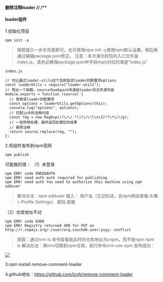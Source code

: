 #### 删除注释loader  //  /**

#### loader组件
1.初始化项目
```
npm init -y 
```
>按照提示一步步完善即可，也可使用npm init -y使用npm默认设置，稍后再通过编辑package.json修正。 注意：本次演示的包的入口文件是index.js，请务必确保package.json中字段main对应的值是“index.js”
```
index.js

// 可以通过loader-utils这个包获取该loader的配置项options
const loaderUtils = require("loader-utils");
// 导出一个函数，source为webpack传递给loader的文件源内容
module.exports = function (source) {
  // 获取该loader的配置项
  const options = loaderUtils.getOptions(this);
  console.log("options", options);
  // 匹配js中的注释内容
  const reg = new RegExp(/(\/\/.*)|(\/\*[\s\S]*?\*\/)/g);
  // 一些转换处理，最终返回处理后的结果
  // 删除注释
  return source.replace(reg, "");
};
```
2.将组件发布到npm官网

```
npm publish
```
可能报的错：
（1）未登录
```
npm ERR! code ENEEDAUTH
npm ERR! need auth auth required for publishing
npm ERR! need auth You need to authorize this machine using npm adduser
```
> 解决办法：npm adduser 输入：
用户名（忘记的话，去npm网站查看:头像 > Profile Settings）
密码
邮箱

（2）仓库地址不对
```
npm ERR! code E409
npm ERR! Registry returned 409 for PUT on http://r.cnpmjs.org/-/user/org.couchdb.user:yuyy: conflict
```
> 原因：通过nrm ls 命令查看我此时的仓库地址为cnpm，而不是npm
npm ls
解决办法：用nrm切换到npm仓库，执行命令nrm use npm
发布成功：
<img src="https://image-c.weimobwmc.com/wrz/9cf4e82db7a3437aa5b3106284ebacbb.png">

3.npm install remove-comment-loader

4.github地址：https://github.com/lcyh/remove-comment-loader